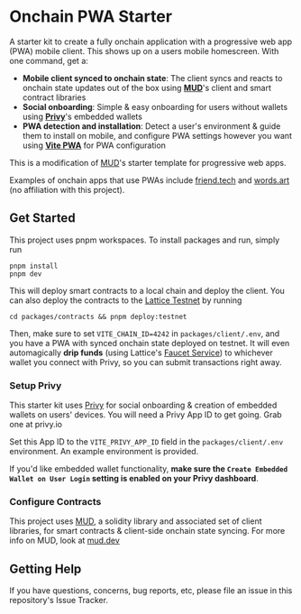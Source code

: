 # Onchain PWA Starter

A starter kit to create a fully onchain application with a progressive web app (PWA) mobile client. This shows up on a users mobile homescreen. With one command, get a:

- **Mobile client synced to onchain state**: The client syncs and reacts to onchain state updates out of the box using **[MUD](https://mud.dev)**'s client and smart contract libraries
- **Social onboarding**: Simple & easy onboarding for users without wallets using **[Privy](https://privy.io)**'s embedded wallets
- **PWA detection and installation**: Detect a user's environment & guide them to install on mobile, and configure PWA settings however you want using **[Vite PWA](https://vite-pwa-org.netlify.app/)** for PWA configuration

This is a modification of [MUD](https://mud.dev)'s starter template for progressive web apps.

Examples of onchain apps that use PWAs include [friend.tech](https://friend.tech) and [words.art](https://words.art) (no affiliation with this project).

## Get Started

This project uses pnpm workspaces. To install packages and run, simply run

```
pnpm install
pnpm dev
```

This will deploy smart contracts to a local chain and deploy the client. You can also deploy the contracts to the [Lattice Testnet](https://mud.dev/tutorials/emojimon/deploy-to-testnet) by running

```
cd packages/contracts && pnpm deploy:testnet
```

Then, make sure to set `VITE_CHAIN_ID=4242` in `packages/client/.env`, and you have a PWA with synced onchain state deployed on testnet. It will even automagically **drip funds** (using Lattice's [Faucet Service](https://mud.dev/cli#faucet)) to whichever wallet you connect with Privy, so you can submit transactions right away.

### Setup Privy

This starter kit uses [Privy](https://privy.io) for social onboarding & creation of embedded wallets on users' devices. You will need a Privy App ID to get going. Grab one at privy.io

Set this App ID to the `VITE_PRIVY_APP_ID` field in the `packages/client/.env` environment. An example environment is provided.

If you'd like embedded wallet functionality, **make sure the `Create Embedded Wallet on User Login` setting is enabled on your Privy dashboard**.

### Configure Contracts

This project uses [MUD](https://mud.dev), a solidity library and associated set of client libraries, for smart contracts & client-side onchain state syncing. For more info on MUD, look at [mud.dev](https://mud.dev)

## Getting Help

If you have questions, concerns, bug reports, etc, please file an issue in this repository's Issue Tracker.
